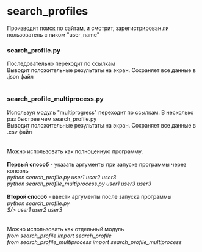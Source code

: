 # search_profiles
Производит поиск по сайтам, и смотрит, зарегистрирован ли пользователь с ником "user_name"


<h3>search_profile.py</h3>
Последовательно переходит по ссылкам<br>
Выводит положительные результаты на экран. Сохраняет все данные в .json файл<br>
<br>
<h3>search_profile_multiprocess.py</h3>
Используя модуль "multiprogress" переходит по ссылкам. В несколько раз быстрее чем search_profile.py<br>
Выводит положительные результаты на экран. Сохраняет все данные в .csv файл<br>
<br>
<br>
Можно использовать как полноценную программу.<br>
<br>
<b>Первый способ</b> - указать аргументы при запуске программы через консоль<br>
<i>python search_profile.py user1 user2 user3</i><br>
<i>python search_profile_multiprocess.py user1 user3 user3</i><br>
<br>
<b>Второй способ</b> - ввести аргументы после запуска программы<br>
<i>python search_profile.py</i><br>
<i>$/> user1 user2 user3</i><br>
<br>
<br>
Можно использовать как отдельный модуль<br>
<i>from search_profile import search_profile</i><br>
<i>from search_profile_multiprocess import search_profile_multiprocess</i><br>
